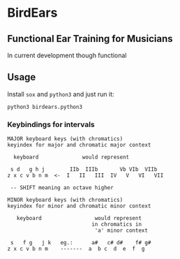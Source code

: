 # BirdEars 

## Functional Ear Training for Musicians

In current development though functional

## Usage 

Install `sox` and `python3` and just run it:

```
python3 birdears.python3
```

### Keybindings for intervals

```
MAJOR keyboard keys (with chromatics)
keyindex for major and chromatic major context

  keyboard              would represent

 s d   g h j        IIb  IIIb       Vb VIb  VIIb
z x c v b n m  <-  I   II   III  IV   V   VI   VII

 -- SHIFT meaning an octave higher

MINOR keyboard keys (with chromatics)
keyindex for minor and chromatic minor context

   keyboard                 would represent
                           in chromatics in
                            'a' minor context

 s   f g   j k   eg.:      a#   c# d#    f# g#
z x c v b n m    -------  a  b c  d  e  f  g
```
